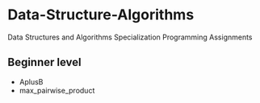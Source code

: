 # Data-Structure-Algorithms
Data Structures and Algorithms Specialization Programming Assignments 

## Beginner level

* AplusB
* max_pairwise_product